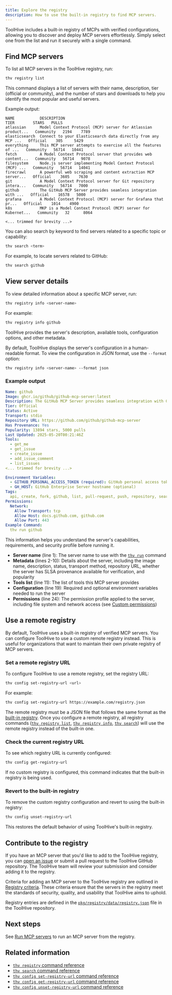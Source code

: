 ```yaml
---
title: Explore the registry
description: How to use the built-in registry to find MCP servers.
---
```


ToolHive includes a built-in registry of MCPs with verified configurations,
allowing you to discover and deploy MCP servers effortlessly. Simply select one
from the list and run it securely with a single command.

## Find MCP servers

To list all MCP servers in the ToolHive registry, run:

```bash
thv registry list
```

This command displays a list of servers with their name, description, tier
(official or community), and the number of stars and downloads to help you
identify the most popular and useful servers.

Example output:

```text
NAME           DESCRIPTION                                                    TIER        STARS   PULLS
atlassian      Model Context Protocol (MCP) server for Atlassian product...   Community   2194    7789
elasticsearch  Connect to your Elasticsearch data directly from any MCP ...   Official    305     5429
everything     This MCP server attempts to exercise all the features of ...   Community   56714   10441
fetch          A Model Context Protocol server that provides web content...   Community   56714   9078
filesystem     Node.js server implementing Model Context Protocol (MCP) ...   Community   56714   14041
firecrawl      A powerful web scraping and content extraction MCP server...   Official    3605    7630
git            A Model Context Protocol server for Git repository intera...   Community   56714   7000
github         The GitHub MCP Server provides seamless integration with ...   Official    16578   5000
grafana        A Model Context Protocol (MCP) server for Grafana that pr...   Official    1014    4900
k8s            MKP is a Model Context Protocol (MCP) server for Kubernet...   Community   32      8064

<... trimmed for brevity ...>
```

You can also search by keyword to find servers related to a specific topic or
capability:

```bash
thv search <term>
```

For example, to locate servers related to GitHub:

```bash
thv search github
```

## View server details

To view detailed information about a specific MCP server, run:

```bash
thv registry info <server-name>
```

For example:

```bash
thv registry info github
```

ToolHive provides the server's description, available tools, configuration
options, and other metadata.

By default, ToolHive displays the server's configuration in a human-readable
format. To view the configuration in JSON format, use the `--format` option:

```bash
thv registry info <server-name> --format json
```

### Example output

```yaml {1,11,19,24} showLineNumbers
Name: github
Image: ghcr.io/github/github-mcp-server:latest
Description: The GitHub MCP Server provides seamless integration with GitHub APIs, enabling advanced automation and interaction capabilities for developers and tools
Tier: Official
Status: Active
Transport: stdio
Repository URL: https://github.com/github/github-mcp-server
Has Provenance: Yes
Popularity: 13894 stars, 5000 pulls
Last Updated: 2025-05-20T00:21:46Z
Tools:
  - get_me
  - get_issue
  - create_issue
  - add_issue_comment
  - list_issues
<... trimmed for brevity ...>

Environment Variables:
  - GITHUB_PERSONAL_ACCESS_TOKEN (required): GitHub personal access token with appropriate permissions
  - GH_HOST: GitHub Enterprise Server hostname (optional)
Tags:
  api, create, fork, github, list, pull-request, push, repository, search, update, issues
Permissions:
  Network:
    Allow Transport: tcp
    Allow Host: docs.github.com, github.com
    Allow Port: 443
Example Command:
  thv run github
```

This information helps you understand the server's capabilities, requirements,
and security profile before running it.

- **Server name** (line 1): The server name to use with the
  [`thv run`](../reference/cli/thv_run.md) command
- **Metadata** (lines 2-10): Details about the server, including the image name,
  description, status, transport method, repository URL, whether the server has
  SLSA provenance available for verification, and popularity
- **Tools list** (line 11): The list of tools this MCP server provides
- **Configuration** (line 19): Required and optional environment variables
  needed to run the server
- **Permissions** (line 24): The permission profile applied to the server,
  including file system and network access (see
  [Custom permissions](./custom-permissions.mdx))

## Use a remote registry

By default, ToolHive uses a built-in registry of verified MCP servers. You can
configure ToolHive to use a custom remote registry instead. This is useful for
organizations that want to maintain their own private registry of MCP servers.

### Set a remote registry URL

To configure ToolHive to use a remote registry, set the registry URL:

```bash
thv config set-registry-url <url>
```

For example:

```bash
thv config set-registry-url https://example.com/registry.json
```

The remote registry must be a JSON file that follows the same format as the
[built-in registry](https://github.com/stacklok/toolhive/blob/main/pkg/registry/data/registry.json).
Once you configure a remote registry, all registry commands
([`thv registry list`](../reference/cli/thv_registry_list.md),
[`thv registry info`](../reference/cli/thv_registry_info.md),
[`thv search`](../reference/cli/thv_search.md)) will use the remote registry
instead of the built-in one.

### Check the current registry URL

To see which registry URL is currently configured:

```bash
thv config get-registry-url
```

If no custom registry is configured, this command indicates that the built-in
registry is being used.

### Revert to the built-in registry

To remove the custom registry configuration and revert to using the built-in
registry:

```bash
thv config unset-registry-url
```

This restores the default behavior of using ToolHive's built-in registry.

## Contribute to the registry

If you have an MCP server that you'd like to add to the ToolHive registry, you
can
[open an issue](https://github.com/stacklok/toolhive/issues/new?template=add-an-mcp-server.md)
or submit a pull request to the ToolHive GitHub repository. The ToolHive team
will review your submission and consider adding it to the registry.

Criteria for adding an MCP server to the ToolHive registry are outlined in
[Registry criteria](../concepts/registry-criteria.md). These criteria ensure
that the servers in the registry meet the standards of security, quality, and
usability that ToolHive aims to uphold.

Registry entries are defined in the
[`pkg/registry/data/registry.json`](https://github.com/stacklok/toolhive/blob/main/pkg/registry/data/registry.json)
file in the ToolHive repository.

## Next steps

See [Run MCP servers](./run-mcp-servers.mdx) to run an MCP server from the
registry.

## Related information

- [`thv registry` command reference](../reference/cli/thv_registry.md)
- [`thv search` command reference](../reference/cli/thv_search.md)
- [`thv config set-registry-url` command reference](../reference/cli/thv_config_set-registry-url.md)
- [`thv config get-registry-url` command reference](../reference/cli/thv_config_get-registry-url.md)
- [`thv config unset-registry-url` command reference](../reference/cli/thv_config_unset-registry-url.md)
